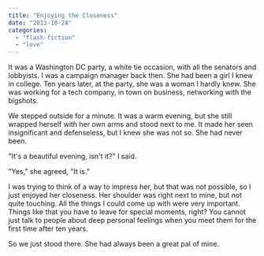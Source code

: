 ```yaml
---
title: "Enjoying the Closeness"
date: "2013-10-24"
categories: 
  - "flash-fiction"
  - "love"
---
```


It was a Washington DC party, a white tie occasion, with all the senators and lobbyists. I was a campaign manager back then. She had been a girl I knew in college. Ten years later, at the party, she was a woman I hardly knew. She was working for a tech company, in town on business, networking with the bigshots.

We stepped outside for a minute. It was a warm evening, but she still wrapped herself with her own arms and stood next to me. It made her seen insignificant and defenseless, but I knew she was not so. She had never been.

"It's a beautiful evening, isn't it?" I said.

"Yes," she agreed, "It is."

I was trying to think of a way to impress her, but that was not possible, so I just enjoyed her closeness. Her shoulder was right next to mine, but not quite touching. All the things I could come up with were very important. Things like that you have to leave for special moments, right? You cannot just talk to people about deep personal feelings when you meet them for the first time after ten years.

So we just stood there. She had always been a great pal of mine.
